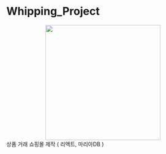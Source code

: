 # Whipping_Project
<center><img src="https://user-images.githubusercontent.com/97080437/210045725-b4b18864-cf8a-42bd-b271-cb5e3ed71036.jpg" width="300" height="300"></center>
상품 거래 쇼핑몰 제작 ( 리액트, 마리아DB )
